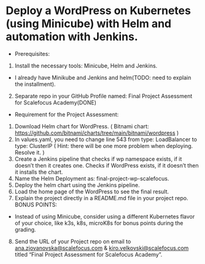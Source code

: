 # Deploy a WordPress on Kubernetes (using Minicube) with Helm and automation with Jenkins.
- Prerequisites:
1. Install the necessary tools: Minicube, Helm and Jenkins.
- I already have Minikube and Jenkins and helm(TODO: need to explain the installment).


2. Separate repo in your GitHub Profile named: Final Project Assessment for Scalefocus Academy(DONE)

- Requirement for the Project Assessment:
1. Download Helm chart for WordPress. ( Bitnami chart:
https://github.com/bitnami/charts/tree/main/bitnami/wordpress )
2. In values.yaml, you need to change line 543 from type: LoadBalancer to type: ClusterIP ( Hint: there
will be one more problem when deploying. Resolve it. )
3. Create a Jenkins pipeline that checks if wp namespace exists, if it doesn’t then it creates one.
Checks if WordPress exists, if it doesn’t then it installs the chart.
4. Name the Helm Deployment as: final-project-wp-scalefocus.
5. Deploy the helm chart using the Jenkins pipeline.
6. Load the home page of the WordPress to see the final result.
7. Explain the project directly in a README.md file in your project repo.
BONUS POINTS:
- Instead of using Minicube, consider using a different Kubernetes flavor of your choice, like k3s, k8s,
microK8s for bonus points during the grading.
8. Send the URL of your Project repo on email to ana.zjovanovska@scalefocus.com &
kiro.velkovski@scalefocus.com titled “Final Project Assessment for Scalefocus Academy”.

